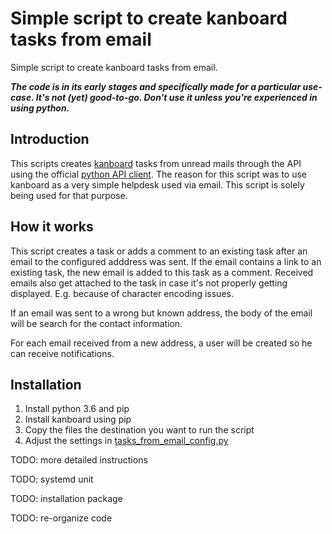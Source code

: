 # Simple script to create kanboard tasks from email
Simple script to create kanboard tasks from email.

___The code is in its early stages and specifically made for a particular use-case. It's not (yet) good-to-go. Don't use it unless you're experienced in using python.___

## Introduction
This scripts creates [kanboard](https://kanboard.org/) tasks from unread mails through the API using the official [python API client](https://github.com/kanboard/python-api-client). The reason for this script was to use kanboard as a very simple helpdesk used via email. This script is solely being used for that purpose.


## How it works
This script creates a task or adds a comment to an existing task after an email to the configured adddress was sent. If the email contains a link to an existing task, the new email is added to this task as a comment. Received emails also get attached to the task in case it's not properly getting displayed. E.g. because of character encoding issues.


If an email was sent to a wrong but known address, the body of the email will be search for the contact information.


For each email received from a new address, a user will be created so he can receive notifications.


## Installation
1. Install python 3.6 and pip
2. Install kanboard using pip
3. Copy the files the destination you want to run the script
4. Adjust the settings in [tasks_from_email_config.py](https://github.com/radiorabe/kanboard-tasks-from-email/blob/master/src/tasks_from_email_config.py)

TODO: more detailed instructions

TODO: systemd unit

TODO: installation package

TODO: re-organize code
